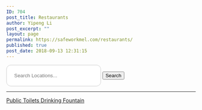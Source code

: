 ```yaml
---
ID: 704
post_title: Restaurants
author: Yipeng Li
post_excerpt: ""
layout: page
permalink: https://safeworkmel.com/restaurants/
published: true
post_date: 2018-09-13 12:31:15
---
```

<!DOCTYPE html>
<html lang="en">
<head>
    <style>
    input[type=text], select, textarea {
         width: 50%;
         padding: 20px;
         border: 1px solid #ccc;
         border-radius: 12px;
         resize: vertical;
    }
    .button {
         background-color: #008CBA;
         border: none;
         color: white;
         padding: 11px;
         text-align: center;
         text-decoration: none;
         display: inline-block;
         font-size: 16px;
         margin: 4px 2px;
         cursor: pointer;
}
        .button1 {border-radius: 12px; width: 150px;}
    </style>
    <meta charset="UTF-8">
    <meta name="viewport" content="width=device-width, initial-scale=1.0">
    <meta http-equiv="X-UA-Compatible" content="ie=edge">
    <!--https://code.jquery.com/jquery-3.3.1.js
https://code.jquery.com/jquery-3.3.1.min.js -->
    <title>Near Restaurant</title>
    <link rel="stylesheet" href="https://fonts.googleapis.com/css?family=Open+Sans:300,400"><!-- Google web font "Open Sans" -->
<!--
    <link rel="stylesheet" href="css/bootstrap.min.css">
	<link rel="stylesheet" href="css/jquery-ui.css">
-->
    <!-- Main CSS -->
	<!-- google map -->
	 <!--AIzaSyCHiPcn5TOQcCIGX8M6S68YBMKiLZP5emk-->
              <!-- AIzaSyBREuFDLAYSrxjj69koGsHLX_VejDMKWuE -->
    <!-- script src="js/templatemo-script.js"></script -->
</head>
<body>
	    <!-- Banner -->
		<!---->
  <!--          -->
  <!--              <header>-->
  <!--                  -->
  <!--                  <h1>Food and Drinks Around You</h1>-->
  <!--              </header>-->
  <!--          -->
  <!--      -->
					<!--form action="#contact" method="post"-->
                            <input type="text" id="localtion" name="localtion" placeholder="Search Locations..." required/>
                            <button type="submit" onclick="codeAddress()">Search</button>
                    <!---->
					<!--/form-->
        <hr>
</body>
</html>		
			<a href="public-toilets" role="button">
						Public Toilets
					</a>
			<a href="drinking-fountains" role="button">
						Drinking Fountain
					</a>